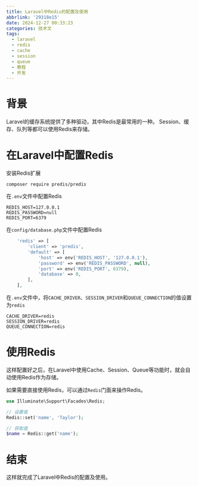 ```yaml
---
title: Laravel中Redis的配置及使用
abbrlink: '29318e15'
date: 2024-12-27 00:33:23
categories: 技术文
tags:
  - laravel
  - redis
  - cache
  - session
  - queue
  - 教程
  - 开发
---
```


# 背景

Laravel的缓存系统提供了多种驱动，其中Redis是最常用的一种。
Session、缓存、队列等都可以使用Redis来存储。

# 在Laravel中配置Redis

安装Redis扩展

```shell
composer require predis/predis
```

在`.env`文件中配置Redis

```shell
REDIS_HOST=127.0.0.1
REDIS_PASSWORD=null
REDIS_PORT=6379
```

在`config/database.php`文件中配置Redis

```php
    'redis' => [
        'client' => 'predis',
        'default' => [
            'host' => env('REDIS_HOST', '127.0.0.1'),
            'password' => env('REDIS_PASSWORD', null),
            'port' => env('REDIS_PORT', 6379),
            'database' => 0,
        ],
    ],
```

在`.env`文件中，将`CACHE_DRIVER`、`SESSION_DRIVER`和`QUEUE_CONNECTION`的值设置为`redis`

```shell
CACHE_DRIVER=redis
SESSION_DRIVER=redis
QUEUE_CONNECTION=redis
```

# 使用Redis

这样配置好之后，在Laravel中使用Cache、Session、Queue等功能时，就会自动使用Redis作为存储。

如果需要直接使用Redis，可以通过`Redis`门面来操作Redis。

```php
use Illuminate\Support\Facades\Redis;

// 设置值
Redis::set('name', 'Taylor');

// 获取值
$name = Redis::get('name');
```

# 结束

这样就完成了Laravel中Redis的配置及使用。
